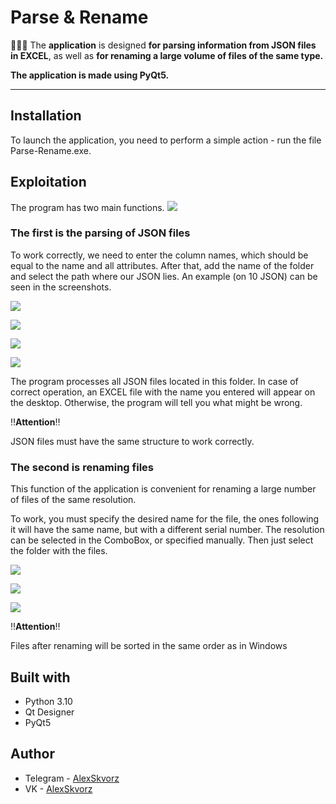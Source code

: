 # **Parse & Rename**
:rocket::rocket::rocket:
The **application** is designed **for parsing information from JSON files in EXCEL**, as well as **for renaming a large volume of files of the same type.** 

**The application is made using PyQt5.**
___
## **Installation**
To launch the application, you need to perform a simple action - run the file Parse-Rename.exe.

## **Exploitation**
The program has two main functions.
![](https://downloader.disk.yandex.ru/preview/5d6e86d08ef9cd7c37257ce478d9234b154c377fd1bf9847360045992ab07327/6317ab23/iogmq--JR47TS_-gmJO3GPTWE8qDY4lyfoyvM90ZZi3SveR1UewySwjGqkdbuztVcy9HV-KMs8i0AbOzKzPcdQ%3D%3D?uid=0&filename=First.png&disposition=inline&hash=&limit=0&content_type=image%2Fpng&owner_uid=0&tknv=v2&size=2048x2048)

### **The first is the parsing of JSON files**

To work correctly, we need to enter the column names, which should be equal to the name and all attributes. After that, add the name of the folder and select the path where our JSON lies. An example (on 10 JSON) can be seen in the screenshots.

![](https://downloader.disk.yandex.ru/preview/3a28f322c8d81984a22ea4a77bd9b6b330f95e50a6f684ebc0f249ace0c27e7b/6317ab36/8cU86-rLJ9KJ626iB4KlkOcPS6p1U8eiuyg4fDaBT6o5B-fnokxwjENLSStfbgkERbTBFnS7loFBEWLqQAw3Ng%3D%3D?uid=0&filename=Second.png&disposition=inline&hash=&limit=0&content_type=image%2Fpng&owner_uid=0&tknv=v2&size=2048x2048)

![](https://downloader.disk.yandex.ru/preview/bec217e49575998adce88d0ba1ccd81d3d9e6e973fad1528398cfe2c159078e4/6317ab47/7Qcf9M39I8pIUJmaoAF5Qjyqmms_-ZSxkAzBDtMsxu4by0-z2aHk7q6q3KOH-2EReoXVsIP8nqNKcWkrPzzjBg%3D%3D?uid=0&filename=Third.png&disposition=inline&hash=&limit=0&content_type=image%2Fpng&owner_uid=0&tknv=v2&size=2048x2048)

![](https://downloader.disk.yandex.ru/preview/951a04eeac895afc7d9e8d2a74eda03c00eea5cd002edacba853bb5124a40e41/6317ab59/aFsDnpMREnosLPUFUqgAVheHfwAPfWTevSFITIrex9OcQiyOU5LrKtqf88ZBg2Q_97gaNdzCWG7l1g5UjHb6OA%3D%3D?uid=0&filename=Fourth.png&disposition=inline&hash=&limit=0&content_type=image%2Fpng&owner_uid=0&tknv=v2&size=2048x2048)

![](https://3.downloader.disk.yandex.ru/preview/968dffcf823540122e475fece63b57483a1fe3fbe0d1dc4bb7d388e1c7788090/inf/kTLrsXUG6LmdYDQFhsQsCyy4ldl7MEfsyayOhQNzpTdFuGBt_JoBL99W2VPeK8mTo9zr_OR9-ZTUDBNh87WFZA%3D%3D?uid=1514580312&filename=Fifth.png&disposition=inline&hash=&limit=0&content_type=image%2Fpng&owner_uid=1514580312&tknv=v2&size=958x1003)

The program processes all JSON files located in this folder. In case of correct operation, an EXCEL file with the name you entered will appear on the desktop. Otherwise, the program will tell you what might be wrong.

:bangbang:**Attention**:bangbang:

JSON files must have the same structure to work correctly.

### **The second is renaming files**

This function of the application is convenient for renaming a large number of files of the same resolution. 

To work, you must specify the desired name for the file, the ones following it will have the same name, but with a different serial number. The resolution can be selected in the ComboBox, or specified manually. Then just select the folder with the files.

![](https://downloader.disk.yandex.ru/preview/1df2bf7d0a62a5d52f7388c64381a943e314091571b4175298302a29c519f108/6317b838/Fx1SLPJU-DySYPV6fEOyewzgVEtISVJfrXYHAzzksfZfbhmkpTcKoluuwF3G25ma5jsGt-iHeamUcirmN02sBA%3D%3D?uid=0&filename=Sixth.png&disposition=inline&hash=&limit=0&content_type=image%2Fpng&owner_uid=0&tknv=v2&size=2048x2048)

![](https://downloader.disk.yandex.ru/preview/9f04691d605d352f34443417c0c7347bdefb42a5ef5679ddaf69cc565ef40923/6317b86c/DdG6qGKI-mb1e36OW8yVgQzgVEtISVJfrXYHAzzksfZNhSDKbCYzvhldv9gWdMDw_7a8m09KQbVtFa9zgcRvgg%3D%3D?uid=0&filename=Seventh.png&disposition=inline&hash=&limit=0&content_type=image%2Fpng&owner_uid=0&tknv=v2&size=2048x2048)

![](https://downloader.disk.yandex.ru/preview/7e168648c19daf5d6413103e07d1a63f7f807dabf6b0bd07d6c51958df5c993b/6317b88a/bJQgMEY7kD2PBMnJgPsaIgzgVEtISVJfrXYHAzzksfYYSyu2y3bC7UhP_DC2EbqOJYy8UnnCQ2mkaIVeBN7rXQ%3D%3D?uid=0&filename=Eigth.png&disposition=inline&hash=&limit=0&content_type=image%2Fpng&owner_uid=0&tknv=v2&size=2048x20483)

:bangbang:**Attention**:bangbang:

Files after renaming will be sorted in the same order as in Windows
 
## **Built with**

+ Python 3.10
+ Qt Designer
+ PyQt5

## **Author**
+ Telegram - [AlexSkvorz](https://t.me/AlexSkvorz)
+ VK - [AlexSkvorz](https://vk.com/alexskvorz)